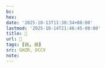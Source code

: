 ```yaml
---
bc:
hex:
date: '2025-10-13T11:30:34+08:00'
lastmod: '2025-10-14T21:46:45-08:00'
title: 󰦖
url: 󰦖
tags: [巍, 巍]
src: GHZR, DCCV
note:
---
```

